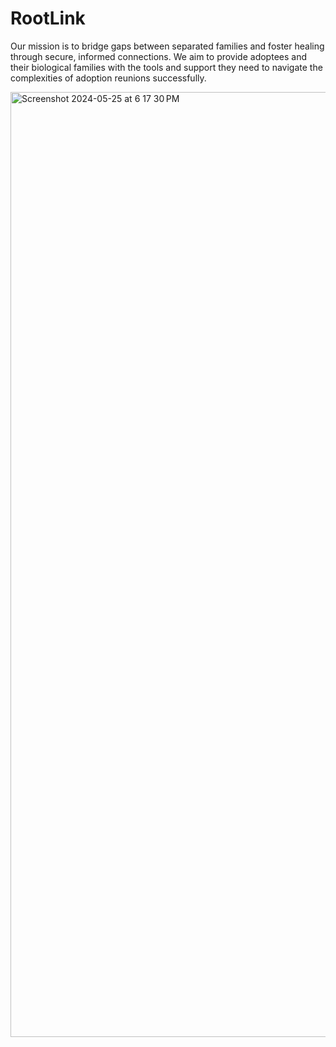 
# RootLink
Our mission is to bridge gaps between separated families and foster healing through secure, informed connections. We aim to provide adoptees and their biological families with the tools and support they need to navigate the complexities of adoption reunions successfully.


<img width="1512" alt="Screenshot 2024-05-25 at 6 17 30 PM" src="https://github.com/FamilyTie/RootLink/assets/146129297/870c6c5b-6cc0-4584-bfb6-08c42152d5a8">
